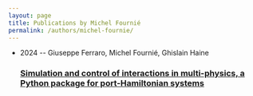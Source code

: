```yaml
---
layout: page
title: Publications by Michel Fournié
permalink: /authors/michel-fournie/
---
```


<ul class="post-list">
<li><span class='post-meta'>2024 -- Giuseppe Ferraro, Michel Fournié, Ghislain Haine</span><h3><a class='post-link' href='../../simulation-and-control-of-interactions-in-multi-physics-a-python-package-for-port-hamiltonian-systems'>Simulation and control of interactions in multi-physics, a Python package for port-Hamiltonian systems</a></h3></li>

</ul>

